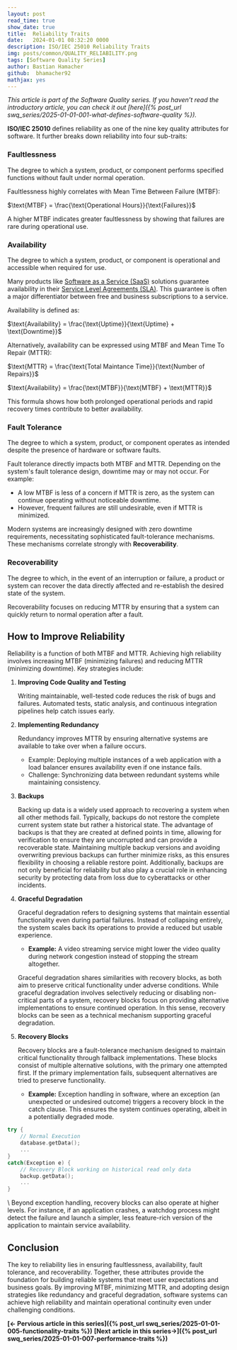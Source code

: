 ```yaml
---
layout: post
read_time: true
show_date: true
title:  Reliability Traits
date:   2024-01-01 08:32:20 0000
description: ISO/IEC 25010 Reliability Traits 
img: posts/common/QUALITY_RELIABILITY.png 
tags: [Software Quality Series]
author: Bastian Hamacher
github:  bhamacher92
mathjax: yes
---
```


*This article is part of the Software Quality series. If you haven’t read the introductory article, you can check it out [here]({% post_url swq_series/2025-01-01-001-what-defines-software-quality %}).*

**ISO/IEC 25010** defines reliability as one of the nine key quality attributes for software. It further breaks down reliability into four sub-traits:

### Faultlessness 
The degree to which a system, product, or component performs specified functions without fault under normal operation.

Faultlessness highly correlates with Mean Time Between Failure (MTBF): 


$\text{MTBF} = \frac{\text{Operational Hours}}{\text{Failures}}$


A higher MTBF indicates greater faultlessness by showing that failures are rare during operational use.

### Availability 
The degree to which a system, product, or component is operational and accessible when required for use. 

Many products like [Software as a Service (SaaS)](https://en.wikipedia.org/wiki/Software_as_a_service) solutions guarantee availability in their [Service Level Agreements (SLA)](https://en.wikipedia.org/wiki/Service-level_agreement). This guarantee is often a major differentiator between free and business subscriptions to a service.

Availability is defined as:


$\text{Availability} = \frac{\text{Uptime}}{\text{Uptime} + \text{Downtime}}$


Alternatively, availability can be expressed using MTBF and Mean Time To Repair (MTTR):

$\text{MTTR} = \frac{\text{Total Maintance Time}}{\text{Number of Repairs}}$

$\text{Availability} = \frac{\text{MTBF}}{\text{MTBF} + \text{MTTR}}$


This formula shows how both prolonged operational periods and rapid recovery times contribute to better availability.


### Fault Tolerance 
The degree to which a system, product, or component operates as intended despite the presence of hardware or software faults.

Fault tolerance directly impacts both MTBF and MTTR. Depending on the system's fault tolerance design, downtime may or may not occur. For example:
- A low MTBF is less of a concern if MTTR  is zero, as the system can continue operating without noticeable downtime. 
- However, frequent failures are still undesirable, even if MTTR is minimized.

Modern systems are increasingly designed with zero downtime requirements, necessitating sophisticated fault-tolerance mechanisms. These mechanisms correlate strongly with **Recoverability**.


### Recoverability
The degree to which, in the event of an interruption or failure, a product or system can recover the data directly affected and re-establish the desired state of the system.

Recoverability focuses on reducing MTTR by ensuring that a system can quickly return to normal operation after a fault.

## How to Improve Reliability

Reliability is a function of both MTBF and MTTR. Achieving high reliability involves increasing MTBF (minimizing failures) and reducing MTTR (minimizing downtime). Key strategies include:

1. **Improving Code Quality and Testing** 

   Writing maintainable, well-tested code reduces the risk of bugs and failures. Automated tests, static analysis, and continuous integration pipelines help catch issues early.

2. **Implementing Redundancy**  

   Redundancy improves MTTR by ensuring alternative systems are available to take over when a failure occurs.  
   - Example: Deploying multiple instances of a web application with a load balancer ensures availability even if one instance fails.
   - Challenge: Synchronizing data between redundant systems while maintaining consistency.

3. **Backups**

    Backing up data is a widely used approach to recovering a system when all other methods fail. Typically, backups do not restore the complete current system state but rather a historical state. The advantage of backups is that they are created at defined points in time, allowing for verification to ensure they are uncorrupted and can provide a recoverable state.
    Maintaining multiple backup versions and avoiding overwriting previous backups can further minimize risks, as this ensures flexibility in choosing a reliable restore point. Additionally, backups are not only beneficial for reliability but also play a crucial role in enhancing security by protecting data from loss due to cyberattacks or other incidents.

4. **Graceful Degradation**  

    Graceful degradation refers to designing systems that maintain essential functionality even during partial failures. Instead of collapsing entirely, the system scales back its operations to provide a reduced but usable experience.  
    - **Example:** A video streaming service might lower the video quality during network congestion instead of stopping the stream altogether.

    Graceful degradation shares similarities with recovery blocks, as both aim to preserve critical functionality under adverse conditions. While graceful degradation involves selectively reducing or disabling non-critical parts of a system, recovery blocks focus on providing alternative implementations to ensure continued operation. In this sense, recovery blocks can be seen as a technical mechanism supporting graceful degradation.

5. **Recovery Blocks**  

    Recovery blocks are a fault-tolerance mechanism designed to maintain critical functionality through fallback implementations. These blocks consist of multiple alternative solutions, with the primary one attempted first. If the primary implementation fails, subsequent alternatives are tried to preserve functionality.  

    - **Example:** Exception handling in software, where an exception (an unexpected or undesired outcome) triggers a recovery block in the catch clause. This ensures the system continues operating, albeit in a potentially degraded mode. 

```cpp
try {
    // Normal Execution
    database.getData();
    ...
}
catch(Exception e) {
    // Recovery Block working on historical read only data
    backup.getData();
    ...
}
```
\\
    Beyond exception handling, recovery blocks can also operate at higher levels. For instance, if an application crashes, a watchdog process might detect the failure and launch a simpler, less feature-rich version of the application to maintain service availability.

## Conclusion

The key to reliability lies in ensuring faultlessness, availability, fault tolerance, and recoverability. Together, these attributes provide the foundation for building reliable systems that meet user expectations and business goals. By improving MTBF, minimizing MTTR, and adopting design strategies like redundancy and graceful degradation, software systems can achieve high reliability and maintain operational continuity even under challenging conditions. 

**[<- Pervious article in this series]({% post_url swq_series/2025-01-01-005-functionality-traits %})**      **[Next article in this series->]({% post_url swq_series/2025-01-01-007-performance-traits %})** 